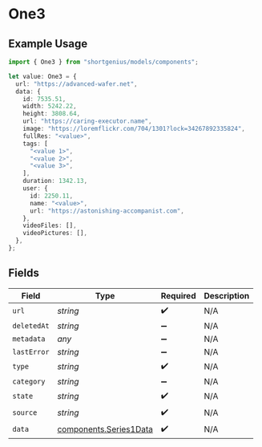# One3

## Example Usage

```typescript
import { One3 } from "shortgenius/models/components";

let value: One3 = {
  url: "https://advanced-wafer.net",
  data: {
    id: 7535.51,
    width: 5242.22,
    height: 3808.64,
    url: "https://caring-executor.name",
    image: "https://loremflickr.com/704/1301?lock=34267892335824",
    fullRes: "<value>",
    tags: [
      "<value 1>",
      "<value 2>",
      "<value 3>",
    ],
    duration: 1342.13,
    user: {
      id: 2250.11,
      name: "<value>",
      url: "https://astonishing-accompanist.com",
    },
    videoFiles: [],
    videoPictures: [],
  },
};
```

## Fields

| Field                                                            | Type                                                             | Required                                                         | Description                                                      |
| ---------------------------------------------------------------- | ---------------------------------------------------------------- | ---------------------------------------------------------------- | ---------------------------------------------------------------- |
| `url`                                                            | *string*                                                         | :heavy_check_mark:                                               | N/A                                                              |
| `deletedAt`                                                      | *string*                                                         | :heavy_minus_sign:                                               | N/A                                                              |
| `metadata`                                                       | *any*                                                            | :heavy_minus_sign:                                               | N/A                                                              |
| `lastError`                                                      | *string*                                                         | :heavy_minus_sign:                                               | N/A                                                              |
| `type`                                                           | *string*                                                         | :heavy_check_mark:                                               | N/A                                                              |
| `category`                                                       | *string*                                                         | :heavy_minus_sign:                                               | N/A                                                              |
| `state`                                                          | *string*                                                         | :heavy_check_mark:                                               | N/A                                                              |
| `source`                                                         | *string*                                                         | :heavy_check_mark:                                               | N/A                                                              |
| `data`                                                           | [components.Series1Data](../../models/components/series1data.md) | :heavy_check_mark:                                               | N/A                                                              |